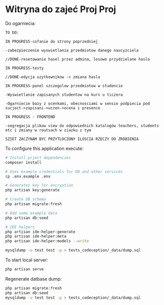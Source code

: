 # Witryna do zajeć Proj Proj

Do ogarniecia:

    TO DO:
    
    IN PROGRESS-cofanie do strony poprzedniej

    -zabezpieczenie wyswietlania przedmiotow danego naucyzciela

    //DONE-resetowanie hasel przez admina, losowo przydzielane haslo

    IN PROGRESS-testy

    //DONE-edycja uzytkownikow -> zmiana hasla
    
    IN PROGRESS-panel szczegolow przedmiotow w studencie
    
    -Wyswietlanie zapisanych studentow na kurs u ticzera
    
    -Ogarniecie bazy z ocenkami, obecnosciami w sensie podpiecia pod sucject->zapisani->uczen->ocena i presence
    
    IN PROGRESS - FRONTEND
    
    -segregacja plikow view do odpowiednich katalogów teachers, students etc i zmiany w routsach w ziazku z tym
    
    SZIET ZACZYNAM BYC PRZYTLOCZONY ILOSCIA RZECZY DO ZROBIENIA
    
    

To configure this application execute:

```bash
# Install prject dependencies
composer install

# Uses example credentials for DB and other services
cp .env.example .env

# Generates key for encryption
php artisan key:generate

# Create DB schema
php artisan migrate:fresh

# Add some example data
php artisan db:seed

# IDE helpers
php artisan ide-helper:generate
php artisan ide-helper:meta
php artisan ide-helper:models --write

mysqldump -u test test -p > tests_codeception/_data/dump.sql
```

To start local server:

```bash
php artisan serve
```
Regenerate datbase dump:

```bash
php artisan migrate:fresh
php artisan db:seed
mysqldump -u test test -p > tests_codeception/_data/dump.sql
```
